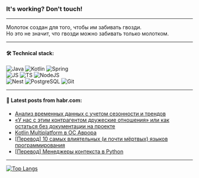 ### It's working? Don't touch!

---
Молоток создан для того, чтобы им забивать гвозди. <br>
Но это не значит, что гвозди можно забивать только молотком.

---

#### 🛠️ Technical stack:

![Java](https://img.shields.io/badge/Java-informational?logo=Oracle&style=flat&logoColor=white&color=FF4500)
![Kotlin](https://img.shields.io/badge/Kotlin-informational?logo=Kotlin&style=flat&logoColor=white&color=774D97)
![Spring](https://img.shields.io/badge/SpringBoot-informational?logo=SpringBoot&style=flat&logoColor=white&color=6DB33F) <br>
![JS](https://img.shields.io/badge/JS-informational?logo=javaScript&style=flat&logoColor=black&color=F7Df1E)
![TS](https://img.shields.io/badge/TypeScript-informational?logo=typeScript&style=flat&logoColor=black&color=0667A8)
![NodeJS](https://img.shields.io/badge/NodeJS-informational?logo=node.js&style=flat&logoColor=white&color=70A760) <br>
![Nest](https://img.shields.io/badge/NestJS-informational?logo=NestJS&style=flat&logoColor=white&color=E0234E)
![PostgreSQL](https://img.shields.io/badge/PostgreSQL-informational?logo=PostgreSQL&style=flat&logoColor=white&color=DAA520)
![Git](https://img.shields.io/badge/Git-informational?logo=git&style=flat&logoColor=white&color=778899)

___

#### 💬 Latest posts from habr.com:

<!-- BLOG-POST-LIST:START -->
- [Анализ временных данных с учетом сезонности и трендов](https://habr.com/ru/companies/otus/articles/753482/?utm_source=habrahabr&utm_medium=rss&utm_campaign=753482)
- [«У нас с этим контрагентом дружеские отношения» или как остаться без документации на проекте](https://habr.com/ru/articles/753586/?utm_source=habrahabr&utm_medium=rss&utm_campaign=753586)
- [Kotlin Multiplatform в ОС Аврора](https://habr.com/ru/articles/753570/?utm_source=habrahabr&utm_medium=rss&utm_campaign=753570)
- [[Перевод] 10 самых влиятельных &lpar;и почти мёртвых&rpar; языков программирования](https://habr.com/ru/companies/ncloudtech/articles/753562/?utm_source=habrahabr&utm_medium=rss&utm_campaign=753562)
- [[Перевод] Менеджеры контекста в Python](https://habr.com/ru/companies/piter/articles/753558/?utm_source=habrahabr&utm_medium=rss&utm_campaign=753558)
<!-- BLOG-POST-LIST:END -->

---
[![Top Langs](https://github-readme-stats-git-master-advtsetting-gmailcom.vercel.app/api/top-langs/?username=zloylis&langs_count=10&hide_title=false&title_color=e6edf3&size_weight=0.5&count_weight=0.5&layout=compact&hide_border=true&theme=dracula)](https://github.com/zloylis)

<!-- ![GitHub stats](https://github-readme-stats-git-master-advtsetting-gmailcom.vercel.app/api?username=zloylis&show_icons=true&hide_border=true&theme=dracula&hide_title=true&include_all_commits=true&count_private=true&hide=contribs&hide_rank=true) -->
